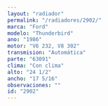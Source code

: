 ```yaml
---
layout: "radiador"
permalink: "/radiadores/2902/"
marca: "Ford"
modelo: "Thunderbird"
ano: "1986"
motor: "V6 232, V8 302"
transmision: "Automática"
parte: "63091"
clima: "Con clima"
alto: "24 1/2"
ancho: "17 5/16"
observaciones: ""
id: "2902"
---
```


